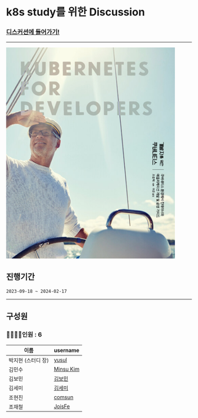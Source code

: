 # k8s study를 위한 Discussion

### [디스커션에 들어가기!](https://github.com/NHN-Enterprise-G-Study/k8s_study/discussions)

---

<img width="458" alt="image" src="https://github.com/NHN-Enterprise-G-Study/.github/blob/main/img/book1.png">

## 진행기간

```
2023-09-18 ~ 2024-02-17
```

---

## 구성원
### 👩‍👩‍👧‍👦인원 : 6
| 이름          | username                                      |
|-------------|-----------------------------------------------|
| 박지현 (스터디 장) | [yusul](https://github.com/yusulme)           |
| 김민수         | [Minsu Kim](https://github.com/oct-sky-out) |
| 김보민         | [김보민](https://github.com/qnt012)              |
| 김세미         | [김세미](https://github.com/SemiKimm)            |
| 조현진         | [comsun](https://github.com/Com-Sun)          |
| 조재철         | [JoisFe](https://github.com/JoisFe)           |
